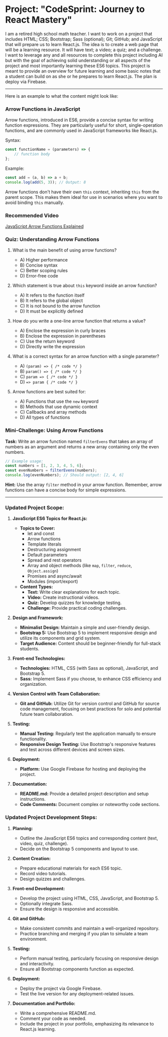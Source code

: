 # Project: "CodeSprint: Journey to React Mastery"

I am a retired high school math teacher. I want to work on a project that includes HTML; CSS; Bootstrap; Sass (optional); Git; GitHub; and JavaScript that will prepare us to learn React.js.
The idea is to create a web page that will be a learning resource. It will have text; a video; a quiz; and a challenge. I want to leverage any and all resources to complete this project including AI but with the goal of achieving solid understanding or all aspects of the project and most importantly learning these ES6 topics. This project is meant to provide an overview for future learning and some basic notes that a student can build on as she or he prepares to learn React.js. The plan is deploy via Firebase.

<hr>
Here is an example to what the content might look like:

### Arrow Functions in JavaScript

Arrow functions, introduced in ES6, provide a concise syntax for writing function expressions. They are particularly useful for short, single-operation functions, and are commonly used in JavaScript frameworks like React.js.

Syntax:

```javascript
const functionName = (parameters) => {
    // function body
};
```

Example:

```javascript
const add = (a, b) => a + b;
console.log(add(5, 3)); // Output: 8
```

Arrow functions don't have their own `this` context, inheriting `this` from the parent scope. This makes them ideal for use in scenarios where you want to avoid binding `this` manually.

### Recommended Video

[JavaScript Arrow Functions Explained](https://www.youtube.com/watch?v=h33Srr5J9nY)

### Quiz: Understanding Arrow Functions

1. What is the main benefit of using arrow functions?
   - A) Higher performance
   - B) Concise syntax
   - C) Better scoping rules
   - D) Error-free code

2. Which statement is true about `this` keyword inside an arrow function?
   - A) It refers to the function itself
   - B) It refers to the global object
   - C) It is not bound to the arrow function
   - D) It must be explicitly defined

3. How do you write a one-line arrow function that returns a value?
   - A) Enclose the expression in curly braces
   - B) Enclose the expression in parentheses
   - C) Use the return keyword
   - D) Directly write the expression

4. What is a correct syntax for an arrow function with a single parameter?
   - A) `(param) => { /* code */ }`
   - B) `param() => { /* code */ }`
   - C) `param => { /* code */ }`
   - D) `=> param { /* code */ }`

5. Arrow functions are best suited for:
   - A) Functions that use the `new` keyword
   - B) Methods that use dynamic context
   - C) Callbacks and array methods
   - D) All types of functions

### Mini-Challenge: Using Arrow Functions

**Task:** Write an arrow function named `filterEvens` that takes an array of numbers as an argument and returns a new array containing only the even numbers.

```javascript
// Example usage:
const numbers = [1, 2, 3, 4, 5, 6];
const evenNumbers = filterEvens(numbers);
console.log(evenNumbers); // Should output: [2, 4, 6]
```

**Hint:** Use the array `filter` method in your arrow function. Remember, arrow functions can have a concise body for simple expressions.

<hr>

### Updated Project Scope:

1. **JavaScript ES6 Topics for React.js:**
   - **Topics to Cover:**
     - let and const
     - Arrow functions
     - Template literals
     - Destructuring assignment
     - Default parameters
     - Spread and rest operators
     - Array and object methods (like `map`, `filter`, `reduce`, `Object.assign`)
     - Promises and async/await
     - Modules (import/export)
   - **Content Types:**
     - **Text:** Write clear explanations for each topic.
     - **Video:** Create instructional videos.
     - **Quiz:** Develop quizzes for knowledge testing.
     - **Challenge:** Provide practical coding challenges.

2. **Design and Framework:**
   - **Minimalist Design:** Maintain a simple and user-friendly design.
   - **Bootstrap 5:** Use Bootstrap 5 to implement responsive design and utilize its components and grid system.
   - **Target Audience:** Content should be beginner-friendly for full-stack students.

3. **Front-end Technologies:**
   - **Technologies:** HTML, CSS (with Sass as optional), JavaScript, and Bootstrap 5.
   - **Sass:** Implement Sass if you choose, to enhance CSS efficiency and organization.

4. **Version Control with Team Collaboration:**
   - **Git and GitHub:** Utilize Git for version control and GitHub for source code management, focusing on best practices for solo and potential future team collaboration.

5. **Testing:**
   - **Manual Testing:** Regularly test the application manually to ensure functionality.
   - **Responsive Design Testing:** Use Bootstrap's responsive features and test across different devices and screen sizes.

6. **Deployment:**
   - **Platform:** Use Google Firebase for hosting and deploying the project.

7. **Documentation:**
   - **README.md:** Provide a detailed project description and setup instructions.
   - **Code Comments:** Document complex or noteworthy code sections.

### Updated Project Development Steps:

1. **Planning:**
   - Outline the JavaScript ES6 topics and corresponding content (text, video, quiz, challenge).
   - Decide on the Bootstrap 5 components and layout to use.

2. **Content Creation:**
   - Prepare educational materials for each ES6 topic.
   - Record video tutorials.
   - Design quizzes and challenges.

3. **Front-end Development:**
   - Develop the project using HTML, CSS, JavaScript, and Bootstrap 5.
   - Optionally integrate Sass.
   - Ensure the design is responsive and accessible.

4. **Git and GitHub:**
   - Make consistent commits and maintain a well-organized repository.
   - Practice branching and merging if you plan to simulate a team environment.

5. **Testing:**
   - Perform manual testing, particularly focusing on responsive design and interactivity.
   - Ensure all Bootstrap components function as expected.

6. **Deployment:**
   - Deploy the project via Google Firebase.
   - Test the live version for any deployment-related issues.

7. **Documentation and Portfolio:**
   - Write a comprehensive README.md.
   - Comment your code as needed.
   - Include the project in your portfolio, emphasizing its relevance to React.js learning.
